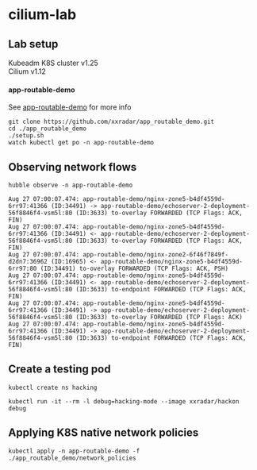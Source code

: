 # cilium-lab

## Lab setup
Kubeadm K8S cluster v1.25<br> 
Cilium v1.12<br>
#### app-routable-demo
See [app-routable-demo](https://github.com/xxradar/app_routable_demo) for more info<br> 
```
git clone https://github.com/xxradar/app_routable_demo.git
cd ./app_routable_demo
./setup.sh
watch kubectl get po -n app-routable-demo
```

## Observing network flows
```
hubble observe -n app-routable-demo
```
```
Aug 27 07:00:07.474: app-routable-demo/nginx-zone5-b4df4559d-6rr97:41366 (ID:34491) -> app-routable-demo/echoserver-2-deployment-56f8846f4-vsm5l:80 (ID:3633) to-overlay FORWARDED (TCP Flags: ACK, FIN)
Aug 27 07:00:07.474: app-routable-demo/nginx-zone5-b4df4559d-6rr97:41366 (ID:34491) <- app-routable-demo/echoserver-2-deployment-56f8846f4-vsm5l:80 (ID:3633) to-overlay FORWARDED (TCP Flags: ACK, FIN)
Aug 27 07:00:07.474: app-routable-demo/nginx-zone2-6f46f7849f-d2dn7:36962 (ID:16965) <- app-routable-demo/nginx-zone5-b4df4559d-6rr97:80 (ID:34491) to-overlay FORWARDED (TCP Flags: ACK, PSH)
Aug 27 07:00:07.474: app-routable-demo/nginx-zone5-b4df4559d-6rr97:41366 (ID:34491) <- app-routable-demo/echoserver-2-deployment-56f8846f4-vsm5l:80 (ID:3633) to-endpoint FORWARDED (TCP Flags: ACK, FIN)
Aug 27 07:00:07.474: app-routable-demo/nginx-zone5-b4df4559d-6rr97:41366 (ID:34491) -> app-routable-demo/echoserver-2-deployment-56f8846f4-vsm5l:80 (ID:3633) to-overlay FORWARDED (TCP Flags: ACK)
Aug 27 07:00:07.474: app-routable-demo/nginx-zone5-b4df4559d-6rr97:41366 (ID:34491) -> app-routable-demo/echoserver-2-deployment-56f8846f4-vsm5l:80 (ID:3633) to-endpoint FORWARDED (TCP Flags: ACK, FIN)
```
## Create a testing pod
```
kubectl create ns hacking
```
```
kubectl run -it --rm -l debug=hacking-mode --image xxradar/hackon debug
```

## Applying K8S native network policies
```
kubectl apply -n app-routable-demo -f ./app_routable_demo/network_policies 
```

